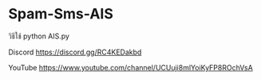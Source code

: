 # Spam-Sms-AIS

วิธีใช้ python AIS.py



Discord https://discord.gg/RC4KEDakbd

YouTube https://www.youtube.com/channel/UCUuji8mlYoiKyFP8ROchVsA
